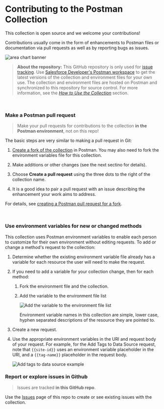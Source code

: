# Contributing to the Postman Collection

This collection is open source and we welcome your contributions! 

Contributions usually come in the form of enhancements to Postman files or documentation via pull requests as well as by reporting bugs as issues. 

![area chart banner](./assets/images/area-chart-banner.png)

> **About the repository:** This GitHub repository is only used for [issue tracking](https://github.com/tableau/tableau-postman/issues). Use [Salesforce Developer's Postman workspace](https://www.postman.com/salesforce-developers/workspace/salesforce-developers/collection/12721794-67cb9baa-e0da-4986-957e-88d8734647e2) to get the latest versions of the collection and environment files for your own use.
> The collection and environment files are hosted on Postman and synchronized to this repository for source control.
>For more information, see the _[How to Use the Collection](README.md#how-to-use-the-collection)_ section.

</br>


### Make a **Postman** pull request

> Make your pull requests for contributions to the collection **in the Postman environment**, not on this repo!

The basic steps are very similar to making a pull request in Git:

1. [Create a fork of the collection](https://www.postman.com/salesforce-developers/workspace/salesforce-developers/collection/12721794-7d783742-165f-4d10-8c4c-5719fb60fba2/fork?origin=sidebar) in Postman. You may also need to fork the environment variables file for this collection.

2. Make additions or other changes (see the next sectino for details).

3. Choose **Create a pull request** using the three dots to the right of the collection name.

4. It is a good idea to pair a pull request with an issue describing the enhancement your work aims to address.

For details, see [creating a Postman pull request for a fork](https://learning.postman.com/docs/collaborating-in-postman/using-version-control/version-control-overview/).

</br>

### Use environment variables for new or changed methods

This collection uses Postman environment variables to enable each person to customize for their own environment without editing requests. To add or change a method's request to the collection: 

1. Determine whether the existing environment variable file already has a variable for each resource the user will need to make the request.
2. If you need to add a variable for your collection change, then for each method: 

   1. Fork the environment file and the collection.
   2. Add the variable to the environment file list 

      ![Add the variable to the environment file list](#add_environment_variable.png)
      
      Environment variable names in this collection are simple, lower case, hyphen separated descriptions of the resource they are pointed to.

3. Create a new request.
4. Use the appropriate environment variables in the URI and request body of your request. For example, for the Add Tags to Data Source request, 
      note that `{{site-id}}` uses an environment variable placeholder in the URI, and a `{{tag-name}}` placeholder in the request body.
      
      ![Add tags to data source example](add-tags-to-data-source.png)
 

### Report or explore issues **in Github**

> Issues are tracked **in this GitHub repo**.

Use the [Issues](https://github.com/tableau/tableau-postman/issues) page of this repo to create or see existing issues with the collection.
